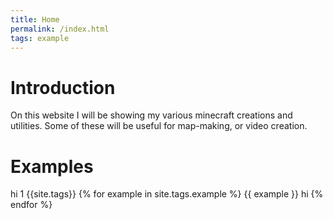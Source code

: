 ```yaml
---
title: Home
permalink: /index.html
tags: example
---
```

# Introduction  
On this website I will be showing my various minecraft creations and utilities. Some of these will be useful for map-making, or video creation.

# Examples  
hi 1
{{site.tags}}
{% for example in site.tags.example %}
  {{ example }}
  hi
{% endfor %}
